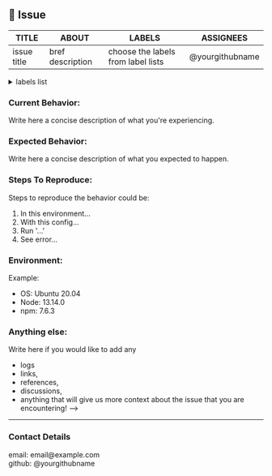 ## 🐞 Issue

|  TITLE |ABOUT|LABELS|ASSIGNEES|
|---|---|---|---|
| issue title   | bref description  |  choose the labels from label lists | @yourgithubname  |

<!--Please! Before going ahead search to see if an issue already exists for the bug you encountered.
-->
<details>
<summary>labels list</summary>
<br>

  `bug`, `dataset` , `documentation`, `duplicate`, `enhancement`, `good first issue`, `invalid`, `question`, `pipeline`, `wontfix`,`technology`
</details>

### Current Behavior:
Write here a concise description of what you're experiencing. 

### Expected Behavior:
Write here a concise description of what you expected to happen.

### Steps To Reproduce:
Steps to reproduce the behavior could be:
1. In this environment...
2. With this config...
3. Run '...'
4. See error...


### Environment:
Example:
- OS: Ubuntu 20.04
- Node: 13.14.0
- npm: 7.6.3


### Anything else:
Write here if you would like to add any 
- logs 
- links, 
- references, 
- discussions, 
- anything 
that will give us more context about the issue that you are encountering!
-->
  
---
### Contact Details
<!--
How can we get in touch with you if we need more info?
ex:
email: email@example.com
github: @yourgithubname
--!>
email: email@example.com <br>
github: @yourgithubname  <br>
